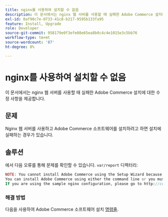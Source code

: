 ```yaml
---
title: nginx를 사용하여 설치할 수 없음
description: 이 문서에서는 nginx 웹 서버를 사용할 때 실패한 Adobe Commerce 설치에 대한 수정 사항을 제공합니다.
exl-id: 0af90c7e-0733-41c8-b217-9595b133fa95
feature: Install, Upgrade
role: Developer
source-git-commit: 958179e0f3efe08e65ea8b0c4c4e1015e3c5bb76
workflow-type: tm+mt
source-wordcount: '87'
ht-degree: 0%

---
```


# nginx를 사용하여 설치할 수 없음

이 문서에서는 nginx 웹 서버를 사용할 때 실패한 Adobe Commerce 설치에 대한 수정 사항을 제공합니다.

## 문제

Nginx 웹 서버를 사용하고 Adobe Commerce 소프트웨어를 설치하려고 하면 설치에 실패하는 경우가 있습니다.

## 솔루션

에서 다음 오류를 통해 문제를 확인할 수 있습니다. `var/report` 디렉터리:

```php
NOTE: You cannot install Adobe Commerce using the Setup Wizard because the Adobe Commerce setup directory cannot be accessed.
You can install Adobe Commerce using either the command line or you must restore access to the following directory: /var/www/html/setup
If you are using the sample nginx configuration, please go to http://ce.mtf03.bcn.magento.com/setup/";i:1;s:641:"#0 /var/www/html/lib/internal/Magento/Framework/App/Http.php(213): Magento\Framework\App\Http->redirectToSetup(Object(Magento\Framework\App\Bootstrap), Object(Exception))
```

### 해결 방법

다음을 사용하여 Adobe Commerce 소프트웨어 설치 [명령줄](https://devdocs.magento.com/guides/v2.3/install-gde/install/cli/install-cli.html).
